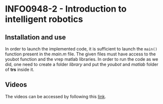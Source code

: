 # INFO0948-2 - Introduction to intelligent robotics

## Installation and use

In order to launch the implemented code, it is sufficient to launch the `main()` function present in the *main.m* file.
The given files must have access to the youbot function and the vrep matlab libraries. 
In order to run the code as we did, one need to create a folder *library* and put the *youbot* and *matlab* folder of **trs** inside it.
## Videos

The videos can be accessed by following this [link](https://drive.google.com/drive/u/0/folders/1kJgIgpEBuB9WKqEJvml2YpUz4rSNeCnK).
